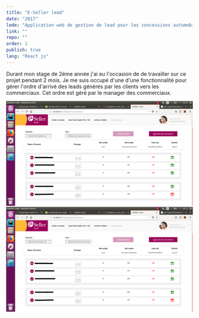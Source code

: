 ```yaml
---
title: "E-Seller lead"
date: "2017"
lede: "Application web de gestion de lead pour les concessions automobiles"
link: ""
repo: ""
order: 1
publish: true
lang: "React js"
---
```


Durant mon stage de 2éme année j'ai eu l'occasion de de travailler sur ce projet pendant 2 mois. 
Je me suis occupé d'une d'une fonctionnalité pour gérer l'ordre d'arrivé des leads générés par les clients 
vers les commerciaux. Cet ordre est géré par le manager des commerciaux.

<div class="blog-inset">
  <hidden>
    <img src='projet4.png' />
    <img src='projet4.png' />
  </hidden>
  <zoom-image src='projet4.png' zoomSrc='projet4.png' ></zoom-image>
</div>